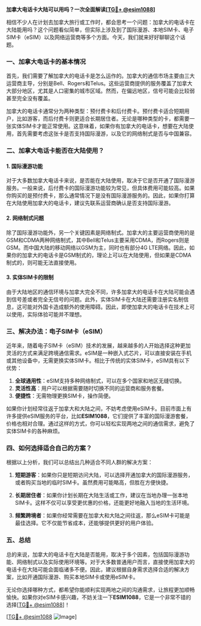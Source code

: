 **加拿大电话卡大陆可以用吗？一次全面解读[[TG💪+ @esim1088](https://t.me/s/esim1088)]**

相信不少人在计划去加拿大旅行或工作时，都会思考一个问题：加拿大的电话卡在大陆能用吗？这个问题看似简单，但实际上涉及到了国际漫游、本地SIM卡、电子SIM卡（eSIM）以及网络运营商等多个方面。今天，我们就来好好聊聊这个话题。

### 一、加拿大电话卡的基本情况

首先，我们需要了解加拿大的电话卡是怎么运作的。加拿大的通信市场主要由三大运营商主导，分别是Bell、Rogers和Telus。这些运营商提供的服务覆盖了加拿大大部分地区，尤其是人口密集的城市区域。然而，在偏远地区，信号可能会比较弱甚至完全没有覆盖。

加拿大的电话卡通常分为两种类型：预付费卡和后付费卡。预付费卡适合短期用户，比如游客，而后付费卡则更适合长期居住者。无论是哪种类型的卡，都需要一张实体SIM卡才能正常使用。这意味着，如果你有加拿大的电话卡，想要在大陆使用，首先需要考虑这张卡是否支持国际漫游，以及它的网络制式是否与中国兼容。

### 二、加拿大电话卡能否在大陆使用？

#### 1. 国际漫游功能

对于大多数加拿大电话卡来说，是否能在大陆使用，取决于它是否开通了国际漫游服务。一般来说，后付费卡的国际漫游功能较为常见，但具体费用可能较高。如果你购买的是预付费卡，那么通常情况下是没有国际漫游服务的。因此，如果你打算在大陆使用加拿大的电话卡，建议先联系运营商确认是否支持国际漫游。

#### 2. 网络制式问题

除了国际漫游功能外，另一个关键因素是网络制式。加拿大的主要运营商使用的是GSM和CDMA两种网络制式，其中Bell和Telus主要采用CDMA，而Rogers则是GSM。而中国大陆的移动网络以GSM为主，同时也有部分4G LTE网络。因此，如果你的加拿大的电话卡是GSM制式的，理论上可以在大陆使用，但如果是CDMA制式的，则可能无法直接使用。

#### 3. 实体SIM卡的限制

由于大陆地区的通信环境与加拿大完全不同，许多加拿大的电话卡在大陆可能会遇到信号差或者完全无信号的问题。此外，实体SIM卡在大陆还需要注册实名制信息，这可能对外国卡造成额外的使用障碍。因此，即使加拿大的电话卡在技术上可以使用，实际体验可能并不理想。

### 三、解决办法：电子SIM卡（eSIM）

近年来，随着电子SIM卡（eSIM）技术的发展，越来越多的人开始选择这种更加灵活的方式来满足跨境通信需求。eSIM是一种嵌入式芯片，可以直接安装在手机或其他设备中，无需更换实体SIM卡。相比于传统的实体SIM卡，eSIM具有以下优势：

1. **全球通用性**：eSIM支持多种网络制式，可以在多个国家和地区无缝切换。
2. **灵活性高**：用户可以根据需要随时切换不同的运营商和服务套餐。
3. **便捷性**：无需物理更换SIM卡，操作简便。

如果你计划经常往返于加拿大和大陆之间，不妨考虑使用eSIM卡。目前市面上有许多提供eSIM服务的平台，比如**ESIM1088**，它们提供了丰富的国际漫游套餐，价格也相对合理。通过这样的方式，你可以轻松实现两地之间的通信需求，避免了实体SIM卡的各种麻烦。

### 四、如何选择适合自己的方案？

根据以上分析，我们可以总结出几种适合不同人群的解决方案：

1. **短期游客**：如果你只是短期访问大陆，可以选择开通加拿大的国际漫游服务，或者购买当地的临时SIM卡。虽然费用可能略高，但胜在方便快捷。
   
2. **长期居住者**：如果你计划长期在大陆生活或工作，建议在当地办理一张本地SIM卡。这样不仅可以享受更优惠的价格，还能更好地融入当地的生活环境。

3. **频繁跨境者**：如果你经常需要在加拿大和大陆之间往返，那么eSIM卡可能是最佳选择。它不仅能节省成本，还能够提供更好的用户体验。

### 五、总结

总的来说，加拿大的电话卡在大陆是否能用，取决于多个因素，包括国际漫游功能、网络制式以及实际使用环境等。对于大多数普通用户而言，直接使用加拿大的电话卡在大陆可能会面临诸多不便。因此，建议根据自身需求选择合适的解决方案，比如开通国际漫游、购买本地SIM卡或使用eSIM卡。

无论你选择哪种方式，都希望你能顺利实现两地之间的沟通需求，让旅程更加顺畅愉快。如果你对eSIM卡感兴趣，不妨关注一下**ESIM1088**，它是一个非常不错的选择[[TG💪+ @esim1088](https://t.me/s/esim1088)]！

[[TG💪+ @esim1088](https://t.me/s/esim1088) ![Image](https://i.postimg.cc/4NQfJmqS/Snipaste-2025-05-13-00-14-12.png)]